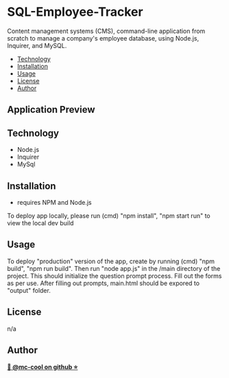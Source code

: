 # SQL-Employee-Tracker
Content management systems (CMS), command-line application from scratch to manage a company's employee database, using Node.js, Inquirer, and MySQL.

- [Technology](#technology)
- [Installation](#installation)
- [Usage](#usage)
- [License](#license)
- [Author](#author)

## Application Preview


## Technology
* Node.js
* Inquirer
* MySql

## Installation
* requires NPM and Node.js

To deploy app locally, please run (cmd) "npm install", "npm start run" to view the local dev build

## Usage
To deploy "production" version of the app, create by running (cmd) "npm build", "npm run build". Then run "node app.js" in the /main directory of the project. This should initialize the question prompt process. Fill out the forms as per use. After filling out prompts, main.html should be expored to "output" folder.

## License
n/a

## Author
**[🐉 @mc-cool on github ⭐](https://github.com/m-ccool)**
